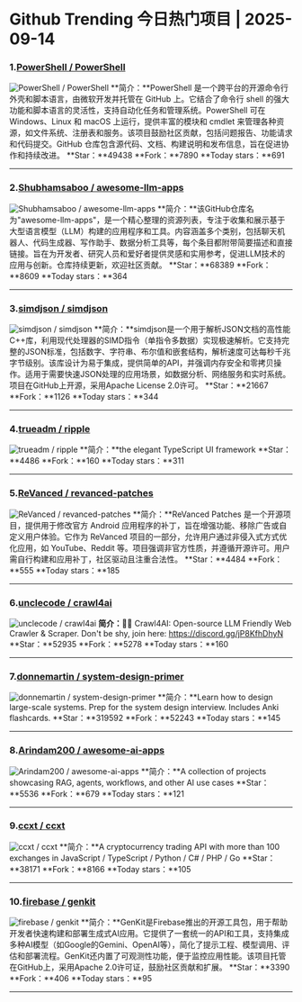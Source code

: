 # Github Trending 今日热门项目 | 2025-09-14
### 1.[PowerShell / PowerShell](https://github.com/PowerShell/PowerShell)

![PowerShell / PowerShell](https://repository-images.githubusercontent.com/49609581/aad0ad80-cdec-11ea-8248-a37bc0571bfd)
**简介：**PowerShell 是一个跨平台的开源命令行外壳和脚本语言，由微软开发并托管在 GitHub 上。它结合了命令行 shell 的强大功能和脚本语言的灵活性，支持自动化任务和管理系统。PowerShell 可在 Windows、Linux 和 macOS 上运行，提供丰富的模块和 cmdlet 来管理各种资源，如文件系统、注册表和服务。该项目鼓励社区贡献，包括问题报告、功能请求和代码提交。GitHub 仓库包含源代码、文档、构建说明和发布信息，旨在促进协作和持续改进。
**Star：**49438
**Fork：**7890
**Today stars：**691

---

### 2.[Shubhamsaboo / awesome-llm-apps](https://github.com/Shubhamsaboo/awesome-llm-apps)

![Shubhamsaboo / awesome-llm-apps](https://opengraph.githubassets.com/e285c7420207e530174cce88cf829e798d94e0c21e41be71fa62240b587fd1fa/Shubhamsaboo/awesome-llm-apps)
**简介：**该GitHub仓库名为"awesome-llm-apps"，是一个精心整理的资源列表，专注于收集和展示基于大型语言模型（LLM）构建的应用程序和工具。内容涵盖多个类别，包括聊天机器人、代码生成器、写作助手、数据分析工具等，每个条目都附带简要描述和直接链接。旨在为开发者、研究人员和爱好者提供灵感和实用参考，促进LLM技术的应用与创新。仓库持续更新，欢迎社区贡献。
**Star：**68389
**Fork：**8609
**Today stars：**364

---

### 3.[simdjson / simdjson](https://github.com/simdjson/simdjson)

![simdjson / simdjson](https://repository-images.githubusercontent.com/126412363/320f3a00-654c-11ea-8248-d22e0c0fdc2a)
**简介：**simdjson是一个用于解析JSON文档的高性能C++库，利用现代处理器的SIMD指令（单指令多数据）实现极速解析。它支持完整的JSON标准，包括数字、字符串、布尔值和嵌套结构，解析速度可达每秒千兆字节级别。该库设计为易于集成，提供简单的API，并强调内存安全和零拷贝操作。适用于需要快速JSON处理的应用场景，如数据分析、网络服务和实时系统。项目在GitHub上开源，采用Apache License 2.0许可。
**Star：**21667
**Fork：**1126
**Today stars：**344

---

### 4.[trueadm / ripple](https://github.com/trueadm/ripple)

![trueadm / ripple](https://opengraph.githubassets.com/a6089b6802f4a452f29078bcfd4a79432e134a69c78aa82641c396f37b73a0ec/trueadm/ripple)
**简介：**the elegant TypeScript UI framework
**Star：**4486
**Fork：**160
**Today stars：**311

---

### 5.[ReVanced / revanced-patches](https://github.com/ReVanced/revanced-patches)

![ReVanced / revanced-patches](https://repository-images.githubusercontent.com/731390704/b0ddaf49-d868-4bb5-866c-417a86ebbf65)
**简介：**ReVanced Patches 是一个开源项目，提供用于修改官方 Android 应用程序的补丁，旨在增强功能、移除广告或自定义用户体验。它作为 ReVanced 项目的一部分，允许用户通过非侵入式方式优化应用，如 YouTube、Reddit 等。项目强调非官方性质，并遵循开源许可。用户需自行构建和应用补丁，社区驱动且注重合法性。
**Star：**4484
**Fork：**555
**Today stars：**185

---

### 6.[unclecode / crawl4ai](https://github.com/unclecode/crawl4ai)

![unclecode / crawl4ai](https://opengraph.githubassets.com/8f644dcd7ee81edb58df79eb722981a25737164f76a871c20555b79fabf13739/unclecode/crawl4ai)
**简介：**🚀🤖 Crawl4AI: Open-source LLM Friendly Web Crawler & Scraper. Don't be shy, join here: https://discord.gg/jP8KfhDhyN
**Star：**52935
**Fork：**5278
**Today stars：**160

---

### 7.[donnemartin / system-design-primer](https://github.com/donnemartin/system-design-primer)

![donnemartin / system-design-primer](https://opengraph.githubassets.com/adaff6a5449ea825e880db5c9e10458a02fb8b312837c12e129abcb0a59bbe2b/donnemartin/system-design-primer)
**简介：**Learn how to design large-scale systems. Prep for the system design interview. Includes Anki flashcards.
**Star：**319592
**Fork：**52243
**Today stars：**145

---

### 8.[Arindam200 / awesome-ai-apps](https://github.com/Arindam200/awesome-ai-apps)

![Arindam200 / awesome-ai-apps](https://repository-images.githubusercontent.com/933701586/6f7ea6f6-8604-4320-8271-0732a272536f)
**简介：**A collection of projects showcasing RAG, agents, workflows, and other AI use cases
**Star：**5536
**Fork：**679
**Today stars：**121

---

### 9.[ccxt / ccxt](https://github.com/ccxt/ccxt)

![ccxt / ccxt](https://repository-images.githubusercontent.com/91253698/ea8e3c00-171a-11ea-9a81-e79b426fe455)
**简介：**A cryptocurrency trading API with more than 100 exchanges in JavaScript / TypeScript / Python / C# / PHP / Go
**Star：**38171
**Fork：**8166
**Today stars：**105

---

### 10.[firebase / genkit](https://github.com/firebase/genkit)

![firebase / genkit](https://opengraph.githubassets.com/0a4f73aafefe541cd02cea56c51d56ee18a4990d0f4c1f9ac1316350bb37f63d/firebase/genkit)
**简介：**GenKit是Firebase推出的开源工具包，用于帮助开发者快速构建和部署生成式AI应用。它提供了一套统一的API和工具，支持集成多种AI模型（如Google的Gemini、OpenAI等），简化了提示工程、模型调用、评估和部署流程。GenKit还内置了可观测性功能，便于监控应用性能。该项目托管在GitHub上，采用Apache 2.0许可证，鼓励社区贡献和扩展。
**Star：**3390
**Fork：**406
**Today stars：**95

---


